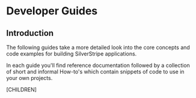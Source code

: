 # Developer Guides
## Introduction
The following guides take a more detailed look into the core concepts and code examples for building SilverStripe applications.

In each guide you'll find reference documentation followed by a collection of short and informal How-to's which contain
 snippets of code to use in your own projects.

[CHILDREN]
